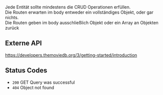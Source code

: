 Jede Entität sollte mindestens die CRUD Operationen erfüllen.  
Die Routen erwarten im body entweder ein vollständiges Objekt, oder gar nichts.  
Die Routen geben im body ausschließlich Objekt oder ein Array an Objekten zurück

## Externe API
https://developers.themoviedb.org/3/getting-started/introduction

## Status Codes
- `200` GET Query was successful
- `404` Object not found